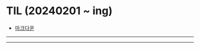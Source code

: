 # TIL (20240201 ~ ing)

- [마크다운](https://gist.github.com/ihoneymon/652be052a0727ad59601)
***


***



